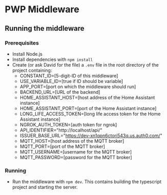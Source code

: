 # PWP Middleware
## Running the middleware
### Prerequisites
- Install Node.js
- Install dependencies with `npm install`
- Create (or ask David for the file) a `.env` file in the root directory of the project containing:
  - CONSTANT_ID=[5-digit-ID of this middleware]
  - USE_VARIABLE_ID=[true if ID should be variable]
  - APP_PORT=[port on which the middleware should run]
  - BACKEND_URL=[URL of the backend]
  - HOME_ASSISTANT_HOST=[host address of the Home Assistant instance]
  - HOME_ASSISTANT_PORT=[port of the Home Assistant instance]
  - LONG_LIFE_ACCESS_TOKEN=[long life access token for the Home Assistant instance]
  - NGROK_AUTH_TOKEN=[auth token for ngrok]
  - API_IDENTIFIER="http://localhost/api/"
  - ISSUER_BASE_URL="https://dev-xn1qpn6ctori543q.us.auth0.com/"
  - MQTT_HOST=[host address of the MQTT broker]
  - MQTT_PORT=[port of the MQTT broker]
  - MQTT_USERNAME=[username for the MQTT broker]
  - MQTT_PASSWORD=[password for the MQTT broker]
### Running
- Run the middleware with `npm dev`. This contains building the typescript project and starting the server.